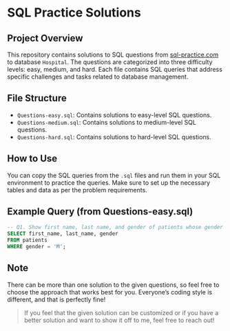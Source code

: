 # SQL Practice Solutions

## Project Overview
This repository contains solutions to SQL questions from [sql-practice.com](https://sql-practice.com) to database `Hospital`. The questions are categorized into three difficulty levels: easy, medium, and hard. Each file contains SQL queries that address specific challenges and tasks related to database management.

## File Structure
- `Questions-easy.sql`: Contains solutions to easy-level SQL questions.
- `Questions-medium.sql`: Contains solutions to medium-level SQL questions.
- `Questions-hard.sql`: Contains solutions to hard-level SQL questions.

## How to Use
You can copy the SQL queries from the `.sql` files and run them in your SQL environment to practice the queries. Make sure to set up the necessary tables and data as per the problem requirements.

## Example Query (from Questions-easy.sql)
```sql
-- Q1. Show first name, last name, and gender of patients whose gender is 'M'
SELECT first_name, last_name, gender 
FROM patients
WHERE gender = 'M';
```

## Note
There can be more than one solution to the given questions, so feel free to choose the approach that works best for you. Everyone’s coding style is different, and that is perfectly fine! 
> If you feel that the given solution can be customized or if you have a better solution and want to show it off to me, feel free to reach out!